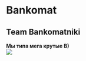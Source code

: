 # Bankomat
<h2>Team Bankomatniki</h2>

<strong>Мы типа мега крутые B)</stong><br>
<img src="[https://media2.giphy.com/media/l1KVboXQeiaX7FHgI/giphy.gif?cid=ecf05e47wql9lp5gm0pzq8ehjj5mb8b8kz0hjk593zqngg7q&rid=giphy.gif&ct=g](https://images-ext-1.discordapp.net/external/PNzAh0TY1ScSWhTTIolDBz0PpQQ3Uof8bmydZG5aMbg/https/media.tenor.com/1684mdJlQqwAAAPo/spinning-chair.mp4)">
